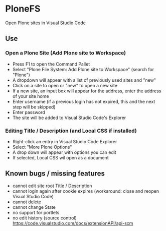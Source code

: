# PloneFS

Open Plone sites in Visual Studio Code

## Use

### Open a Plone Site (Add Plone site to Workspace)

* Press F1 to open the Command Pallet
* Select "Plone File System: Add Plone site to Workspace" (search for "Plone")
* A dropdown will appear with a list of previously used sites and "new"
* Click on a site to open or "new" to open a new site
* If a new site, an input box will appear for the address, enter the address of your site home
* Enter username (if a previous login has not expired, this and the next step will be skipped)
* Enter password
* The site will be added to Visual Studio Code's Explorer

### Editing Title / Description (and Local CSS if installed)

* Right-click an entry in Visual Studio Code Explorer
* Select "More Plone Options"
* A drop down will appear with options you can edit
* If selected, Local CSS wil open as a document

## Known bugs / missing features

* cannot edit site root Title / Description
* cannot login again after cookie expires (workaround: close and reopen Visual Studio Code)
* cannot delete
* cannot change State
* no support for portlets
* no edit history (source control) https://code.visualstudio.com/docs/extensionAPI/api-scm